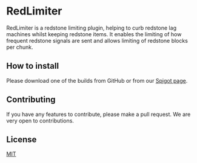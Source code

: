 # RedLimiter
RedLimiter is a redstone limiting plugin, helping to curb redstone lag machines whilst keeping redstone items.
It enables the limiting of how frequent redstone signals are sent and allows limiting of redstone blocks per chunk.

## How to install

Please download one of the builds from GitHub or from our [Spigot page](https://www.spigotmc.org/resources/redlimiter.98761/).

## Contributing
If you have any features to contribute, please make a pull request. We are very open to contributions.

## License
[MIT](https://choosealicense.com/licenses/mit/)
